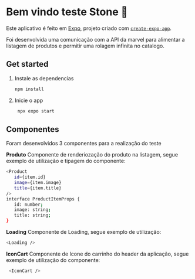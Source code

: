 # Bem vindo teste Stone 👋

Este aplicativo é feito em [Expo](https://expo.dev), projeto criado com [`create-expo-app`](https://www.npmjs.com/package/create-expo-app).

Foi desenvolvida uma comunicação com a API da marvel para alimentar a listagem de produtos e permitir uma rolagem infinita no catalogo.

## Get started

1. Instale as dependencias

   ```bash
   npm install
   ```

2. Inicie o app

   ```bash
    npx expo start
   ```

## Componentes
Foram desenvolvidos 3 componentes para a realização do teste

**Produto**
Componente de renderiozação do produto na listagem, segue exemplo de utilização e tipagem do componente:

   ```bash
   <Product
      id={item.id}
      image={item.image}
      title={item.title}
   />
   interface ProductItemProps {
      id: number;
      image: string;
      title: string;
   }
   ```

**Loading**
Componente de Loading, segue exemplo de utilização:

   ```bash
   <Loading />
   ```

**IconCart**
Componente de Icone do carrinho do header da aplicação,  segue exemplo de utilização do componente:

   ```bash
    <IconCart />
   ```
